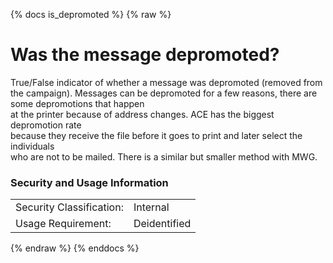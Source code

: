 {% docs is_depromoted %}
{% raw %}

# Was the message depromoted?

True/False indicator of whether a message was depromoted (removed from the campaign).
Messages can be depromoted for a few reasons, there are some depromotions that happen  
at the printer because of address changes. ACE has the biggest depromotion rate  
because they receive the file before it goes to print and later select the individuals  
who are not to be mailed. There is a similar but smaller method with MWG.

### Security and Usage Information
|     |     |
| --- | --- |
| Security Classification: | Internal |
| Usage Requirement:       | Deidentified |

{% endraw %}
{% enddocs %}
